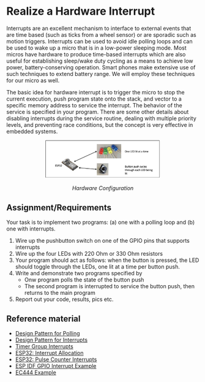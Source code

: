 # Realize a Hardware Interrupt

Interrupts are an excellent mechanism to interface to external events
that are time based (such as ticks from a wheel sensor) or are
sporadic such as motion triggers. Interrupts can be used to avoid idle
polling loops and can be used to wake up a micro that is in a
low-power sleeping mode. Most micros have hardware to produce
time-based interrupts which are also useful for establishing
sleep/wake duty cycling as a means to achieve low power,
battery-conserving operation.  Smart phones make extensive use of such
techniques to extend battery range.  We will employ these techniques for
our micro as well.

The basic idea for hardware interrupt is to trigger the micro to stop
the current execution, push program state onto the stack, and vector
to a specific memory address to service the interrupt. The behavior of
the service is specified in your program. There are some other details
about disabling interrupts during the service routine, dealing with
multiple priority levels, and preventing race conditions, but the
concept is very effective in embedded systems.

<p align="center">
<img src="/docs/images/button-int.jpg" width="60%">
</p>
<p align="center">
<i>Hardware Configuration</i>
</p>



## Assignment/Requirements

Your task is to implement two programs: (a) one with a polling loop
and (b) one with interrupts.

1. Wire up the pushbutton switch on one of the GPIO pins that supports interrupts
2. Wire up the four LEDs with 220 Ohm or 330 Ohm resistors
3. Your program should act as follows:  when the button is pressed, the LED should toggle through the LEDs, one lit at a time per button push.
4. Write and demonstrate two programs specified by
    - Onw program polls the state of the button push
    - The second program is interrupted to service the button push, then returns to the main program
6. Report out your code, results, pics etc.


## Reference material
- [Design Pattern for Polling](/docs/design-patterns/docs/dp-polling.md)
- [Design Pattern for Interrupts](/docs/design-patterns/docs/dp-interrupts.md)
- [Timer Group Interrupts](https://github.com/espressif/esp-idf/tree/17ac4bad7381e579e5a7775755cc25480da47d97/examples/peripherals/timer_group)
- [ESP32: Interrupt Allocation](https://esp-idf.readthedocs.io/en/latest/api-reference/system/intr_alloc.html)
- [ESP32: Pulse Counter Interrupts](https://docs.espressif.com/projects/esp-idf/en/latest/api-reference/peripherals/pcnt.html?highlight=hardware%20interrupts#pcnt-api-using-interrupts)
- [ESP IDF GPIO Interrupt Example](https://github.com/espressif/esp-idf/tree/master/examples/peripherals/gpio/generic_gpio)
- [EC444 Example](https://github.com/BU-EC444/04-Code-Examples/tree/main/button-timer)
